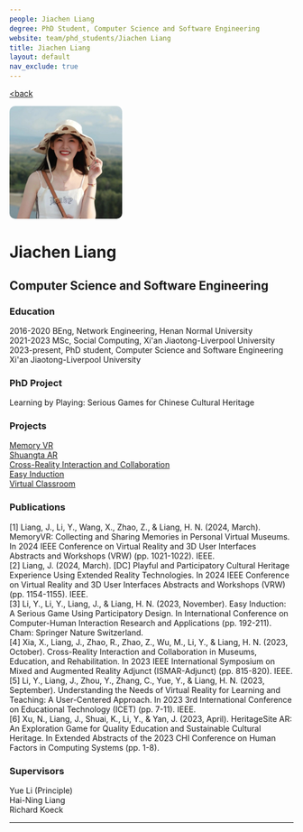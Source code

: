 ```yaml
---
people: Jiachen Liang
degree: PhD Student, Computer Science and Software Engineering
website: team/phd_students/Jiachen Liang
title: Jiachen Liang
layout: default
nav_exclude: true
---
```


<a href="../../team.html"><back</a>

<img src="../../../pictures/Jiachen Liang.jpg" style="height: 200px; width: 200px; border-radius: 10px;" alt="Jiachen Liang">

# Jiachen Liang
## Computer Science and Software Engineering

### Education
2016-2020 BEng, Network Engineering, Henan Normal University  
2021-2023 MSc, Social Computing, Xi'an Jiaotong-Liverpool University  
2023-present, PhD student, Computer Science and Software Engineering Xi'an Jiaotong-Liverpool University  

### PhD Project
Learning by Playing: Serious Games for Chinese Cultural Heritage

### Projects
[Memory VR]<br>
[Shuangta AR]<br>
[Cross-Reality Interaction and Collaboration]<br>
[Easy Induction]<br>
[Virtual Classroom]

### Publications
[1] Liang, J., Li, Y., Wang, X., Zhao, Z., & Liang, H. N. (2024, March). MemoryVR: Collecting and Sharing Memories in Personal Virtual Museums. In 2024 IEEE Conference on Virtual Reality and 3D User Interfaces Abstracts and Workshops (VRW) (pp. 1021-1022). IEEE.  
[2] Liang, J. (2024, March). [DC] Playful and Participatory Cultural Heritage Experience Using Extended Reality Technologies. In 2024 IEEE Conference on Virtual Reality and 3D User Interfaces Abstracts and Workshops (VRW) (pp. 1154-1155). IEEE.  
[3] Li, Y., Li, Y., Liang, J., & Liang, H. N. (2023, November). Easy Induction: A Serious Game Using Participatory Design. In International Conference on Computer-Human Interaction Research and Applications (pp. 192-211). Cham: Springer Nature Switzerland.  
[4] Xia, X., Liang, J., Zhao, R., Zhao, Z., Wu, M., Li, Y., & Liang, H. N. (2023, October). Cross-Reality Interaction and Collaboration in Museums, Education, and Rehabilitation. In 2023 IEEE International Symposium on Mixed and Augmented Reality Adjunct (ISMAR-Adjunct) (pp. 815-820). IEEE.  
[5] Li, Y., Liang, J., Zhou, Y., Zhang, C., Yue, Y., & Liang, H. N. (2023, September). Understanding the Needs of Virtual Reality for Learning and Teaching: A User-Centered Approach. In 2023 3rd International Conference on Educational Technology (ICET) (pp. 7-11). IEEE.  
[6] Xu, N., Liang, J., Shuai, K., Li, Y., & Yan, J. (2023, April). HeritageSite AR: An Exploration Game for Quality Education and Sustainable Cultural Heritage. In Extended Abstracts of the 2023 CHI Conference on Human Factors in Computing Systems (pp. 1-8). 

### Supervisors
Yue Li (Principle)  
Hai-Ning Liang  
Richard Koeck

---
[Memory VR]: ../../projects/MemoryVR
[Shuangta AR]: ../../projects/ShuangtaAR
[Cross-Reality Interaction and Collaboration]: ../../projects/Cross-Reality_Interaction_and_Collaboration
[Easy Induction]: ../../projects/EasyInduction
[Virtual Classroom]: ../../projects/VirtualClassroom
